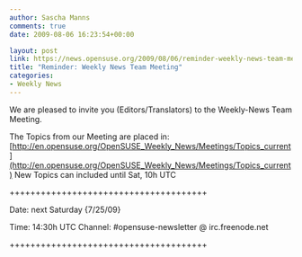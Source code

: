 ```yaml
---
author: Sascha Manns
comments: true
date: 2009-08-06 16:23:54+00:00

layout: post
link: https://news.opensuse.org/2009/08/06/reminder-weekly-news-team-meeting/
title: "Reminder: Weekly News Team Meeting"
categories:
- Weekly News
---
```



We are pleased to invite you (Editors/Translators) to the Weekly-News Team Meeting.




The Topics from our Meeting are placed in: [http://en.opensuse.org/OpenSUSE_Weekly_News/Meetings/Topics_current](http://en.opensuse.org/OpenSUSE_Weekly_News/Meetings/Topics_current) New Topics can included until Sat, 10h UTC







++++++++++++++++++++++++++++++++++++++




Date: next Saturday {7/25/09}





Time: 14:30h UTC
Channel: #opensuse-newsletter @ irc.freenode.net


++++++++++++++++++++++++++++++++++++++

		
